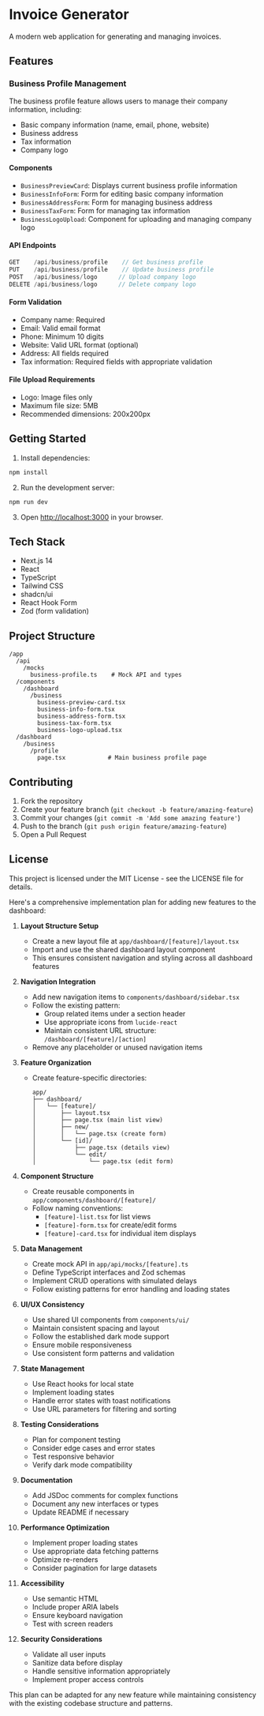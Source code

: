 # Invoice Generator

A modern web application for generating and managing invoices.

## Features

### Business Profile Management
The business profile feature allows users to manage their company information, including:

- Basic company information (name, email, phone, website)
- Business address
- Tax information
- Company logo

#### Components
- `BusinessPreviewCard`: Displays current business profile information
- `BusinessInfoForm`: Form for editing basic company information
- `BusinessAddressForm`: Form for managing business address
- `BusinessTaxForm`: Form for managing tax information
- `BusinessLogoUpload`: Component for uploading and managing company logo

#### API Endpoints
```typescript
GET    /api/business/profile    // Get business profile
PUT    /api/business/profile    // Update business profile
POST   /api/business/logo      // Upload company logo
DELETE /api/business/logo      // Delete company logo
```

#### Form Validation
- Company name: Required
- Email: Valid email format
- Phone: Minimum 10 digits
- Website: Valid URL format (optional)
- Address: All fields required
- Tax information: Required fields with appropriate validation

#### File Upload Requirements
- Logo: Image files only
- Maximum file size: 5MB
- Recommended dimensions: 200x200px

## Getting Started

1. Install dependencies:
```bash
npm install
```

2. Run the development server:
```bash
npm run dev
```

3. Open [http://localhost:3000](http://localhost:3000) in your browser.

## Tech Stack

- Next.js 14
- React
- TypeScript
- Tailwind CSS
- shadcn/ui
- React Hook Form
- Zod (form validation)

## Project Structure

```
/app
  /api
    /mocks
      business-profile.ts    # Mock API and types
  /components
    /dashboard
      /business
        business-preview-card.tsx
        business-info-form.tsx
        business-address-form.tsx
        business-tax-form.tsx
        business-logo-upload.tsx
  /dashboard
    /business
      /profile
        page.tsx            # Main business profile page
```

## Contributing

1. Fork the repository
2. Create your feature branch (`git checkout -b feature/amazing-feature`)
3. Commit your changes (`git commit -m 'Add some amazing feature'`)
4. Push to the branch (`git push origin feature/amazing-feature`)
5. Open a Pull Request

## License

This project is licensed under the MIT License - see the LICENSE file for details.



Here's a comprehensive implementation plan for adding new features to the dashboard:

1. **Layout Structure Setup**
   - Create a new layout file at `app/dashboard/[feature]/layout.tsx`
   - Import and use the shared dashboard layout component
   - This ensures consistent navigation and styling across all dashboard features

2. **Navigation Integration**
   - Add new navigation items to `components/dashboard/sidebar.tsx`
   - Follow the existing pattern:
     - Group related items under a section header
     - Use appropriate icons from `lucide-react`
     - Maintain consistent URL structure: `/dashboard/[feature]/[action]`
   - Remove any placeholder or unused navigation items

3. **Feature Organization**
   - Create feature-specific directories:
     ```
     app/
     ├── dashboard/
     │   └── [feature]/
     │       ├── layout.tsx
     │       ├── page.tsx (main list view)
     │       ├── new/
     │       │   └── page.tsx (create form)
     │       └── [id]/
     │           ├── page.tsx (details view)
     │           └── edit/
     │               └── page.tsx (edit form)
     ```

4. **Component Structure**
   - Create reusable components in `app/components/dashboard/[feature]/`
   - Follow naming conventions:
     - `[feature]-list.tsx` for list views
     - `[feature]-form.tsx` for create/edit forms
     - `[feature]-card.tsx` for individual item displays

5. **Data Management**
   - Create mock API in `app/api/mocks/[feature].ts`
   - Define TypeScript interfaces and Zod schemas
   - Implement CRUD operations with simulated delays
   - Follow existing patterns for error handling and loading states

6. **UI/UX Consistency**
   - Use shared UI components from `components/ui/`
   - Maintain consistent spacing and layout
   - Follow the established dark mode support
   - Ensure mobile responsiveness
   - Use consistent form patterns and validation

7. **State Management**
   - Use React hooks for local state
   - Implement loading states
   - Handle error states with toast notifications
   - Use URL parameters for filtering and sorting

8. **Testing Considerations**
   - Plan for component testing
   - Consider edge cases and error states
   - Test responsive behavior
   - Verify dark mode compatibility

9. **Documentation**
   - Add JSDoc comments for complex functions
   - Document any new interfaces or types
   - Update README if necessary

10. **Performance Optimization**
    - Implement proper loading states
    - Use appropriate data fetching patterns
    - Optimize re-renders
    - Consider pagination for large datasets

11. **Accessibility**
    - Use semantic HTML
    - Include proper ARIA labels
    - Ensure keyboard navigation
    - Test with screen readers

12. **Security Considerations**
    - Validate all user inputs
    - Sanitize data before display
    - Handle sensitive information appropriately
    - Implement proper access controls

This plan can be adapted for any new feature while maintaining consistency with the existing codebase structure and patterns.
